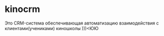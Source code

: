 # kinocrm
Это CRM-система обеспечивающая автоматизацию взаимодействия с клиентами(учениками) киношколы )))<ЮЮ
